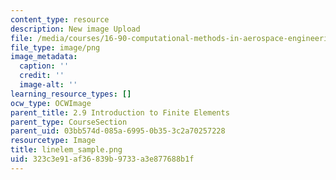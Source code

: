 ```yaml
---
content_type: resource
description: New image Upload
file: /media/courses/16-90-computational-methods-in-aerospace-engineering-spring-2014/323c3e91af36839b9733a3e877688b1f_linelem_sample.png
file_type: image/png
image_metadata:
  caption: ''
  credit: ''
  image-alt: ''
learning_resource_types: []
ocw_type: OCWImage
parent_title: 2.9 Introduction to Finite Elements
parent_type: CourseSection
parent_uid: 03bb574d-085a-6995-0b35-3c2a70257228
resourcetype: Image
title: linelem_sample.png
uid: 323c3e91-af36-839b-9733-a3e877688b1f
---
```

